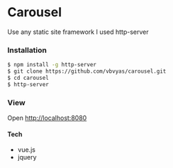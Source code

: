 # Carousel

Use any static site framework I used http-server

### Installation

```sh
$ npm install -g http-server
$ git clone https://github.com/vbvyas/carousel.git
$ cd carousel
$ http-server
```

### View
Open [http://localhost:8080](http://localhost:8080)

#### Tech
- vue.js
- jquery